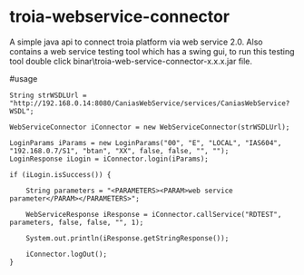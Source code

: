 # troia-webservice-connector
A simple java api to connect troia platform via web service 2.0. Also contains a web service testing tool which has a swing gui, to run this testing tool double click binar\troia-web-service-connector-x.x.x.jar file.

#usage

	String strWSDLUrl = "http://192.168.0.14:8080/CaniasWebService/services/CaniasWebService?WSDL";

	WebServiceConnector iConnector = new WebServiceConnector(strWSDLUrl);
				
	LoginParams iParams = new LoginParams("00", "E", "LOCAL", "IAS604", "192.168.0.7/S1", "btan", "XX", false, false, "", "");
	LoginResponse iLogin = iConnector.login(iParams);

	if (iLogin.isSuccess()) {

		String parameters = "<PARAMETERS><PARAM>web service parameter</PARAM></PARAMETERS>"; 
		
		WebServiceResponse iResponse = iConnector.callService("RDTEST", parameters, false, false, "", 1);
		
		System.out.println(iResponse.getStringResponse());	
		
		iConnector.logOut();
	}
